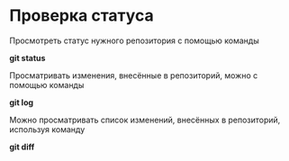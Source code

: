# Проверка статуса 

Просмотреть статус нужного репозитория c помощью команды

**git status**

Просматривать изменения, внесённые в репозиторий, можно с помощью команды

**git log**

Можно просматривать список изменений, внесённых в репозиторий, используя команду

**git diff**